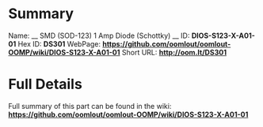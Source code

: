 
Summary
=================

Name: __ SMD (SOD-123) 1 Amp Diode (Schottky) __
ID: __DIOS-S123-X-A01-01__
Hex ID: __DS301__
WebPage: __https://github.com/oomlout/oomlout-OOMP/wiki/DIOS-S123-X-A01-01__
Short URL: __http://oom.lt/DS301__

Full Details
==========================
Full summary of this part can be found in the wiki:   
__https://github.com/oomlout/oomlout-OOMP/wiki/DIOS-S123-X-A01-01__   

